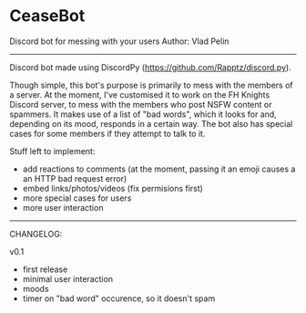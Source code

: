 # CeaseBot
Discord bot for messing with your users
Author: Vlad Pelin

---

Discord bot made using DiscordPy (https://github.com/Rapptz/discord.py).

Though simple, this bot's purpose is primarily to mess with the members of a server. At the moment, I've customised it to work on the FH Knights Discord server, to mess with the members who post NSFW content or spammers. It makes use of a list of "bad words", which it looks for and, depending on its mood, responds in a certain way. The bot also has special cases for some members if they attempt to talk to it.

Stuff left to implement:
  - add reactions to comments (at the moment, passing it an emoji causes a an HTTP bad request error)
  - embed links/photos/videos (fix permisions first)
  - more special cases for users
  - more user interaction
  
-----

CHANGELOG:

v0.1
  - first release
  - minimal user interaction
  - moods
  - timer on "bad word" occurence, so it doesn't spam
